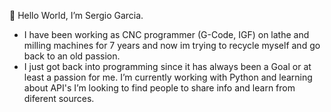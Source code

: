 👋 Hello World, I’m Sergio Garcia.
- I have been working as CNC programmer (G-Code, IGF) on lathe and milling machines for 7 years
  and now im trying to recycle myself and go back to an old passion.
- I just got back into programming since it has always been a Goal or at least a passion for me.
  I’m currently working with Python and learning
  about API's I’m looking to find people to share info and learn from diferent
  sources.

<!---
How did you get here...mmm?
--->
